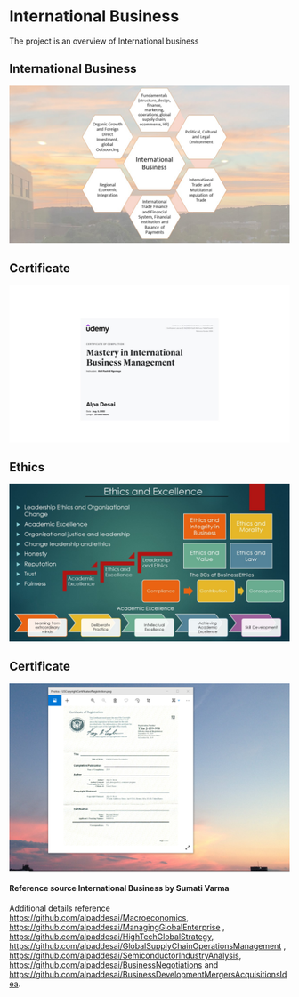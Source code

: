 # International Business

The project is an overview of International business 

## International Business
![image](InternationalBusiness.jpg)

## Certificate
![image](project.jpg)

## Ethics
![image](Ethics.jpg)

## Certificate
![imaged](USCopyrightCertificate.png)

#### Reference source International Business by Sumati Varma

Additional details reference https://github.com/alpaddesai/Macroeconomics, https://github.com/alpaddesai/ManagingGlobalEnterprise , https://github.com/alpaddesai/HighTechGlobalStrategy, https://github.com/alpaddesai/GlobalSupplyChainOperationsManagement , https://github.com/alpaddesai/SemiconductorIndustryAnalysis, https://github.com/alpaddesai/BusinessNegotiations and https://github.com/alpaddesai/BusinessDevelopmentMergersAcquisitionsIdea.
